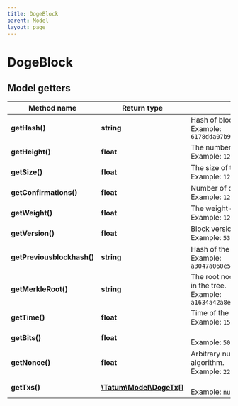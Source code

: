 ```yaml
---
title: DogeBlock
parent: Model
layout: page
---
```


# DogeBlock

## Model getters

Method name | Return type | Description | Notes
------------ | ------------- | ------------- | -------------
**getHash()** | **string** | Hash of block. <br>Example: `6178dda07b94becb118f67b21aa72f60d85c1029e9e9b8ae56a25d684de66078` | [optional]
**getHeight()** | **float** | The number of blocks preceding a particular block on a block chain. <br>Example: `1234314` | [optional]
**getSize()** | **float** | The size of the block. <br>Example: `1234314` | [optional]
**getConfirmations()** | **float** | Number of confirmations of that block. <br>Example: `1234314` | [optional]
**getWeight()** | **float** | The weight of the block. <br>Example: `1234314` | [optional]
**getVersion()** | **float** | Block version. <br>Example: `536870912` | [optional]
**getPreviousblockhash()** | **string** | Hash of the previous block. <br>Example: `a3047a060e5d586a9b26779ebe62fc57ce7323745da8f28761ab755454d89c52` | [optional]
**getMerkleRoot()** | **string** | The root node of a merkle tree, a descendant of all the hashed pairs in the tree. <br>Example: `a1634a42a8e956a5fb5225d06c3af6207e7f6fe5a00fa45229edfd0ddfa587f0` | [optional]
**getTime()** | **float** | Time of the block. <br>Example: `1572865501` | [optional]
**getBits()** | **float** |  <br>Example: `503452237` | [optional]
**getNonce()** | **float** | Arbitrary number that is used in Litecoin's proof of work consensus algorithm. <br>Example: `2278594841` | [optional]
**getTxs()** | [**\Tatum\Model\DogeTx[]**](../DogeTx) |  <br>Example: `null` | [optional]


